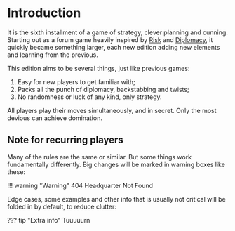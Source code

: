 # Introduction

It is the sixth installment of a game of strategy, clever planning and cunning. Starting out as a forum game heavily inspired by [Risk](https://en.wikipedia.org/wiki/Risk_(game)) and [Diplomacy](https://en.wikipedia.org/wiki/Diplomacy_(game)), it quickly became something larger, each new edition adding new elements and learning from the previous.

This edition aims to be several things, just like previous games:

1. Easy for new players to get familiar with;
2. Packs all the punch of diplomacy, backstabbing and twists;
3. No randomness or luck of any kind, only strategy.

All players play their moves simultaneously, and in secret. Only the most devious can achieve domination.

## Note for recurring players

Many of the rules are the same or similar. But some things work fundamentally differently.
Big changes will be marked in warning boxes like these:

!!! warning "Warning"
    404 Headquarter Not Found

Edge cases, some examples and other info that is usually not critical will be folded in by default, to reduce clutter:

??? tip "Extra info"
    Tuuuuurn